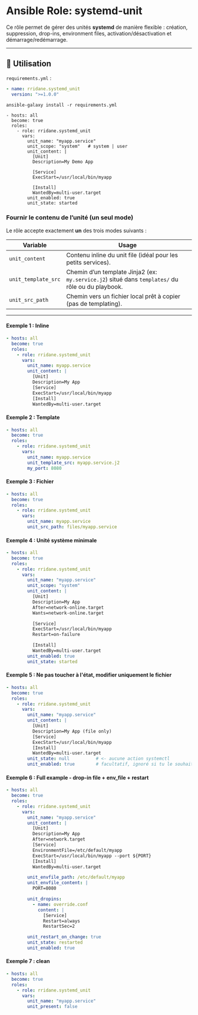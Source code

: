 # Ansible Role: systemd-unit

Ce rôle permet de gérer des unités **systemd** de manière flexible : création, suppression, drop-ins, environment files,
activation/désactivation et démarrage/redémarrage.

---

## 🚀 Utilisation

`requirements.yml` :

```yaml
- name: rridane.systemd_unit
  version: ">=1.0.0"
```

```
ansible-galaxy install -r requirements.yml
```

```
- hosts: all
  become: true
  roles:
    - role: rridane.systemd_unit
      vars:
        unit_name: "myapp.service"
        unit_scope: "system"   # system | user
        unit_content: |
          [Unit]
          Description=My Demo App

          [Service]
          ExecStart=/usr/local/bin/myapp

          [Install]
          WantedBy=multi-user.target
        unit_enabled: true
        unit_state: started
```

### Fournir le contenu de l’unité (un seul mode)

Le rôle accepte exactement **un** des trois modes suivants :

| Variable            | Usage                                                                                             |
|---------------------|---------------------------------------------------------------------------------------------------|
| `unit_content`      | Contenu inline du unit file (idéal pour les petits services).                                     |
| `unit_template_src` | Chemin d’un template Jinja2 (ex: `my.service.j2`) situé dans `templates/` du rôle ou du playbook. |
| `unit_src_path`     | Chemin vers un fichier local prêt à copier (pas de templating).                                   |

---

#### Exemple 1 : Inline

```yaml
- hosts: all
  become: true
  roles:
    - role: rridane.systemd_unit
      vars:
        unit_name: myapp.service
        unit_content: |
          [Unit]
          Description=My App
          [Service]
          ExecStart=/usr/local/bin/myapp
          [Install]
          WantedBy=multi-user.target
```

#### Exemple 2 : Template

```yaml
- hosts: all
  become: true
  roles:
    - role: rridane.systemd_unit
      vars:
        unit_name: myapp.service
        unit_template_src: myapp.service.j2
        my_port: 8080
```

#### Exemple 3 : Fichier

```yaml
- hosts: all
  become: true
  roles:
    - role: rridane.systemd_unit
      vars:
        unit_name: myapp.service
        unit_src_path: files/myapp.service
```

#### Exemple 4 : Unité système minimale

```yaml
- hosts: all
  become: true
  roles:
    - role: rridane.systemd_unit
      vars:
        unit_name: "myapp.service"
        unit_scope: "system"
        unit_content: |
          [Unit]
          Description=My App
          After=network-online.target
          Wants=network-online.target

          [Service]
          ExecStart=/usr/local/bin/myapp
          Restart=on-failure

          [Install]
          WantedBy=multi-user.target
        unit_enabled: true
        unit_state: started
```

#### Exemple 5 : Ne pas toucher à l'état, modifier uniquement le fichier

```yaml
- hosts: all
  become: true
  roles:
    - role: rridane.systemd_unit
      vars:
        unit_name: "myapp.service"
        unit_content: |
          [Unit]
          Description=My App (file only)
          [Service]
          ExecStart=/usr/local/bin/myapp
          [Install]
          WantedBy=multi-user.target
        unit_state: null          # <- aucune action systemctl
        unit_enabled: true        # facultatif, ignoré si tu le souhaites
```

#### Exemple 6 : Full example - drop-in file + env_file + restart

```yaml
- hosts: all
  become: true
  roles:
    - role: rridane.systemd_unit
      vars:
        unit_name: "myapp.service"
        unit_content: |
          [Unit]
          Description=My App
          After=network.target
          [Service]
          EnvironmentFile=/etc/default/myapp
          ExecStart=/usr/local/bin/myapp --port ${PORT}
          [Install]
          WantedBy=multi-user.target

        unit_envfile_path: /etc/default/myapp
        unit_envfile_content: |
          PORT=8080

        unit_dropins:
          - name: override.conf
            content: |
              [Service]
              Restart=always
              RestartSec=2

        unit_restart_on_change: true
        unit_state: restarted
        unit_enabled: true
```

#### Exemple 7 : clean

```yaml
- hosts: all
  become: true
  roles:
    - role: rridane.systemd_unit
      vars:
        unit_name: "myapp.service"
        unit_present: false
```